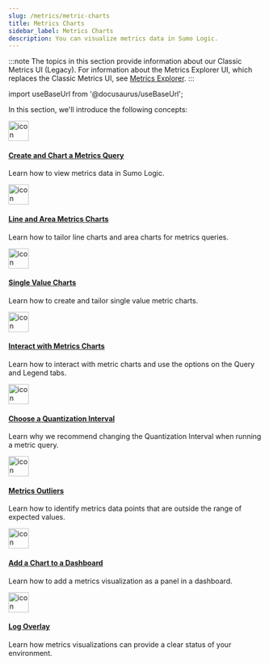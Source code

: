 ```yaml
---
slug: /metrics/metric-charts
title: Metrics Charts
sidebar_label: Metrics Charts
description: You can visualize metrics data in Sumo Logic.
---
```


:::note
The topics in this section provide information about our Classic Metrics UI (Legacy). For information about the Metrics Explorer UI, which replaces the Classic Metrics UI, see [Metrics Explorer](../metrics-queries/metrics-explorer.md).
:::

import useBaseUrl from '@docusaurus/useBaseUrl';

In this section, we'll introduce the following concepts:

<div className="box-wrapper" markdown="1">
<div className="box smallbox1 card">
  <div className="container">
  <a href="/docs/metrics/metric-charts/create-metrics-visualization"><img src={useBaseUrl('img/icons/metrics.png')} alt="icon" width="40"/><h4>Create and Chart a Metrics Query</h4></a>
  <p>Learn how to view metrics data in Sumo Logic.</p>
  </div>
</div>
<div className="box smallbox2 card">
  <div className="container">
  <a href="/docs/metrics/metric-charts/line-area-metric-charts"><img src={useBaseUrl('img/icons/operations/correlation-engine.png')} alt="icon" width="40"/><h4>Line and Area Metrics Charts</h4></a>
  <p>Learn how to tailor line charts and area charts for metrics queries.</p>
  </div>
</div>
<div className="box smallbox3 card">
  <div className="container">
  <a href="/docs/metrics/metric-charts/single-value-metric-charts"><img src={useBaseUrl('img/icons/operations/retain-and-visualize-logs.png')} alt="icon" width="40"/><h4>Single Value Charts</h4></a>
  <p>Learn how to create and tailor single value metric charts.</p>
  </div>
</div>
<div className="box smallbox4 card">
  <div className="container">
  <a href="/docs/metrics/metric-charts/interacting-metric-charts"><img src={useBaseUrl('img/icons/operations/human-to-machine.png')} alt="icon" width="40"/><h4>Interact with Metrics Charts</h4></a>
  <p>Learn how to interact with metric charts and use the options on the Query and Legend tabs.</p>
  </div>
</div>
<div className="box smallbox5 card">
  <div className="container">
  <a href="/docs/metrics/metric-charts/quantization-interval-chart"><img src={useBaseUrl('img/icons/observe.png')} alt="icon" width="40"/><h4>Choose a Quantization Interval</h4></a>
  <p>Learn why we recommend changing the Quantization Interval when running a metric query.</p>
  </div>
</div>
<div className="box smallbox6 card">
  <div className="container">
  <a href="/docs/metrics/metric-charts/metrics-outliers"><img src={useBaseUrl('img/icons/business/act.png')} alt="icon" width="40"/><h4>Metrics Outliers</h4></a>
  <p>Learn how to identify metrics data points that are outside the range of expected values.</p>
  </div>
</div>
<div className="box smallbox7 card">
  <div className="container">
  <a href="/docs/metrics/metric-charts/add-metrics-visualization-to-dashboard"><img src={useBaseUrl('img/icons/dashboards.png')} alt="icon" width="40"/><h4>Add a Chart to a Dashboard</h4></a>
  <p>Learn how to add a metrics visualization as a panel in a dashboard.</p>
  </div>
</div>
<div className="box smallbox8 card">
  <div className="container">
  <a href="/docs/metrics/metric-charts/log-overlay-analyze-metrics-visualizations"><img src={useBaseUrl('img/icons/logs.png')} alt="icon" width="40"/><h4>Log Overlay</h4></a>
  <p>Learn how metrics visualizations can provide a clear status of your environment.</p>
  </div>
</div>
</div>
